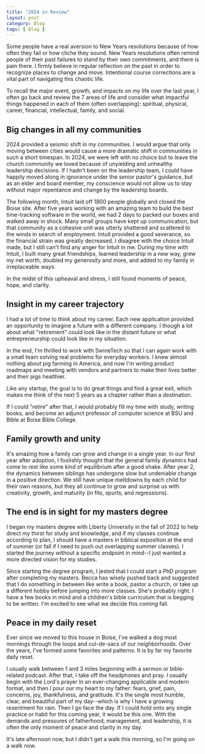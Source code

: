 ```yaml
---
title: "2024 in Review"
layout: post
category: Blog
tags: [ Blog ]
---
```


Some people have a real aversion to New Years resolutions because of how often they fail or how cliche they sound. New Years resolutions often remind people of their past failures to stand by their own commitments, and there is pain there. I firmly believe in regular reflection on the past in order to recognize places to change and move. Intentional course corrections are a vital part of navigating this chaotic life.

<!-- more -->

To recall the major event, growth, and impacts on my life over the last year, I often go back and review the 7 areas of life and consider what impactful things happened in each of them (often overlapping): spiritual, physical, career, financial, intellectual, family, and social.

## Big changes in all my communities

2024 provided a seismic shift in my communities. I would argue that only moving between cities would cause a more dramatic shift in communities in such a short timespan. In 2024, we were left with no choice but to leave the church community we loved because of unyielding and unhealthy leadership decisions. If I hadn't been on the leadership team, I could have happily moved along in ignorance under the senior pastor's guidance, but as an elder and board member, my conscience would not allow us to stay without major repentance and change by the leadership boards. 

The following month, Intuit laid off 1800 people globally and closed the Boise site. After five years working with an amazing team to build the best time-tracking software in the world, we had 2 days to packed our boxes and walked away in shock. Many small groups have kept up communication, but that community as a cohesive unit was utterly shattered and scattered to the winds in search of employment. Intuit provided a good severance, so the financial strain was greatly decreased. I disagree with the choice Intuit made, but I still can't find any anger for Intuit in me. During my time with Intuit, I built many great friendships, learned leadership in a new way, grew my net worth, doubled my generosity and more, and added to my family in irreplaceable ways.

In the midst of this upheaval and stress, I still found moments of peace, hope, and clarity. 

## Insight in my career trajectory

I had a lot of time to think about my career. Each new application provided an opportunity to imagine a future with a different company. I though a lot about what "retirement" could look like in the distant future or what entrepreneurship could look like in my situation.

In the end, I'm thrilled to work with SwineTech so that I can again work with a small team solving real problems for everyday workers. I knew almost nothing about pig farming in America, and now I'm writing product roadmaps and meeting with vendors and partners to make their lives better and their pigs healthier.

Like any startup, the goal is to do great things and find a great exit, which makes me think of the next 5 years as a chapter rather than a destination.

If I could "retire" after that, I would probably fill my time with study, writing books, and become an adjunct professor of computer science at BSU and Bible at Boise Bible College. 

## Family growth and unity

It's amazing how a family can grow and change in a single year. In our first year after adoption, I foolishly thought that the general family dynamics had come to rest like some kind of equilibrium after a good shake. After year 2, the dynamics between siblings has undergone slow but undeniable change in a positive direction. We still have unique meltdowns by each child for their own reasons, but they all continue to grow and surprise us with creativity, growth, and maturity (in fits, spurts, and regressions).

## The end is in sight for my masters degree

I began my masters degree with Liberty University in the fall of 2022 to help direct my thirst for study and knowledge, and if my classes continue according to plan, I should have a masters in biblical exposition at the end of summer (or fall if I need to push out overlapping summer classes). I started the journey without a specific endpoint in mind--I just wanted a more directed vision for my studies.

Since starting the degree program, I jested that I could start a PhD program after completing my masters. Becca has wisely pushed back and suggested that I do something in between like write a book, pastor a church, or take up a different hobby before jumping into more classes. She's probably right. I have a few books in mind and a children's bible curriculum that is begging to be written. I'm excited to see what we decide this coming fall.

## Peace in my daily reset

Ever since we moved to this house in Boise, I've walked a dog most mornings through the loops and cul-de-sacs of our neighborhoods. Over the years, I've formed some favorites and patterns. It is by far my favorite daily reset.

I usually walk between 1 and 3 miles beginning with a sermon or bible-related podcast. After that, I take off the headphones and pray. I usually begin with the Lord's prayer in an ever-changing applicable and modern format, and then I pour our my heart to my father: fears, grief, pain, concerns, joy, thankfulness, and gratitude. It's the single most humble, clear, and beautiful part of my day--which is why I have a growing resentment for rain. Then I go face the day. If I could hold onto any single practice or habit for this coming year, it would be this one. With the demands and pressures of fatherhood, management, and leadership, it is often the only moment of peace and clarity in my day. 

It's late afternoon now, but I didn't get a walk this morning, so I'm going on a walk now.
